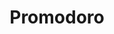 ---
title: Promodoro
description: Promodoro Webiste 
link: "https://heyanik.github.io/Promodoro-Timer/"
imagePath: "/projects/img-5.webp"

---